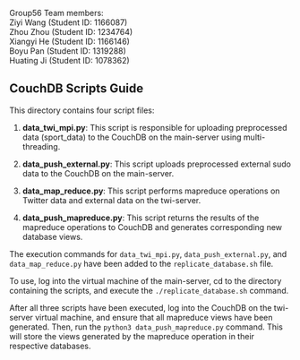Group56 Team members:\
Ziyi Wang (Student ID: 1166087)\
Zhou Zhou (Student ID: 1234764)\
Xiangyi He (Student ID: 1166146)\
Boyu Pan (Student ID: 1319288)\
Huating Ji (Student ID: 1078362)

## CouchDB Scripts Guide

This directory contains four script files:

1. **data_twi_mpi.py**: This script is responsible for uploading preprocessed data (sport_data) to the CouchDB on the main-server using multi-threading.

2. **data_push_external.py**: This script uploads preprocessed external sudo data to the CouchDB on the main-server.

3. **data_map_reduce.py**: This script performs mapreduce operations on Twitter data and external data on the twi-server.

4. **data_push_mapreduce.py**: This script returns the results of the mapreduce operations to CouchDB and generates corresponding new database views.

The execution commands for `data_twi_mpi.py`, `data_push_external.py`, and `data_map_reduce.py` have been added to the `replicate_database.sh` file. 

To use, log into the virtual machine of the main-server, cd to the directory containing the scripts, and execute the `./replicate_database.sh` command.

After all three scripts have been executed, log into the CouchDB on the twi-server virtual machine, and ensure that all mapreduce views have been generated. Then, run the `python3 data_push_mapreduce.py` command. This will store the views generated by the mapreduce operation in their respective databases.
